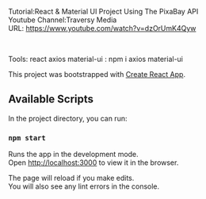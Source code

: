 
Tutorial:React & Material UI Project Using The PixaBay API
<br>
Youtube Channel:Traversy Media
<br>
URL: https://www.youtube.com/watch?v=dzOrUmK4Qyw

<br>

Tools:
react
axios
material-ui : npm i axios material-ui

This project was bootstrapped with [Create React App](https://github.com/facebook/create-react-app).

## Available Scripts

In the project directory, you can run:

### `npm start`

Runs the app in the development mode.<br>
Open [http://localhost:3000](http://localhost:3000) to view it in the browser.

The page will reload if you make edits.<br>
You will also see any lint errors in the console.
